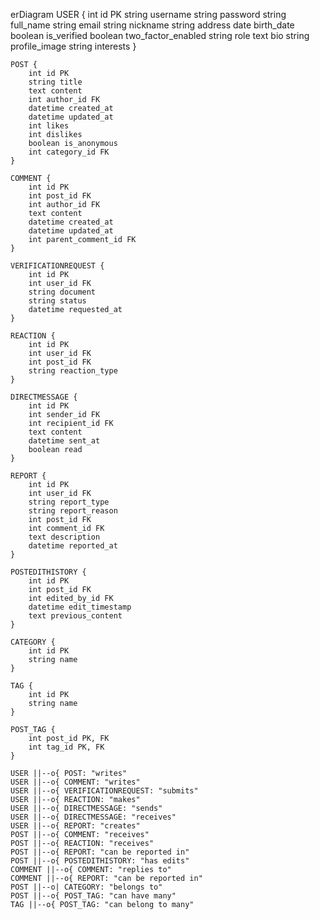 erDiagram
    USER {
        int id PK
        string username
        string password
        string full_name
        string email
        string nickname
        string address
        date birth_date
        boolean is_verified
        boolean two_factor_enabled
        string role
        text bio
        string profile_image
        string interests
    }

    POST {
        int id PK
        string title
        text content
        int author_id FK
        datetime created_at
        datetime updated_at
        int likes
        int dislikes
        boolean is_anonymous
        int category_id FK
    }

    COMMENT {
        int id PK
        int post_id FK
        int author_id FK
        text content
        datetime created_at
        datetime updated_at
        int parent_comment_id FK
    }

    VERIFICATIONREQUEST {
        int id PK
        int user_id FK
        string document
        string status
        datetime requested_at
    }

    REACTION {
        int id PK
        int user_id FK
        int post_id FK
        string reaction_type
    }

    DIRECTMESSAGE {
        int id PK
        int sender_id FK
        int recipient_id FK
        text content
        datetime sent_at
        boolean read
    }

    REPORT {
        int id PK
        int user_id FK
        string report_type
        string report_reason
        int post_id FK
        int comment_id FK
        text description
        datetime reported_at
    }

    POSTEDITHISTORY {
        int id PK
        int post_id FK
        int edited_by_id FK
        datetime edit_timestamp
        text previous_content
    }

    CATEGORY {
        int id PK
        string name
    }

    TAG {
        int id PK
        string name
    }

    POST_TAG {
        int post_id PK, FK
        int tag_id PK, FK
    }

    USER ||--o{ POST: "writes"
    USER ||--o{ COMMENT: "writes"
    USER ||--o{ VERIFICATIONREQUEST: "submits"
    USER ||--o{ REACTION: "makes"
    USER ||--o{ DIRECTMESSAGE: "sends"
    USER ||--o{ DIRECTMESSAGE: "receives"
    USER ||--o{ REPORT: "creates"
    POST ||--o{ COMMENT: "receives"
    POST ||--o{ REACTION: "receives"
    POST ||--o{ REPORT: "can be reported in"
    POST ||--o{ POSTEDITHISTORY: "has edits"
    COMMENT ||--o{ COMMENT: "replies to"
    COMMENT ||--o{ REPORT: "can be reported in"
    POST ||--o| CATEGORY: "belongs to"
    POST ||--o{ POST_TAG: "can have many"
    TAG ||--o{ POST_TAG: "can belong to many"

